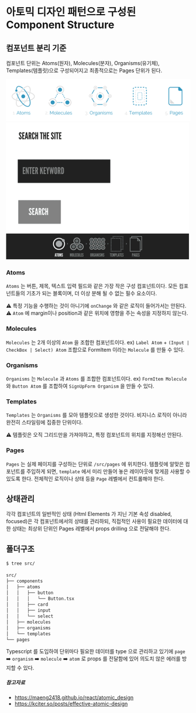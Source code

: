 # 아토믹 디자인 패턴으로 구성된 Component Structure

## 컴포넌트 분리 기준
컴포넌트 단위는 Atoms(원자), Molecules(분자), Organisms(유기체), Templates(템플릿)으로 구성되어지고 최종적으로는 Pages 단위가 된다.

<img src="./atomicDesignPattern.png" width="800">
<img src="./atomicDesignPatternAnimation.gif" width="500">

### Atoms
`Atoms` 는 버튼, 제목, 텍스트 입력 필드와 같은 가장 작은 구성 컴포넌트이다.
모든 컴포넌트들의 기초가 되는 블록이며, 더 이상 분해 될 수 없는 필수 요소이다.

⚠️ 특정 기능을 수행하는 것이 아니기에 `onChange` 와 같은 로직이 들어가서는 안된다.
⚠️ `Atom` 에 margin이나 position과 같은 위치에 영향을 주는 속성을 지정하지 않는다.

### Molecules
`Molecules` 는 2개 이상의 `Atom` 을 조합한 컴포넌트이다.
ex) `Label Atom` + `(Input | CheckBox | Select) Atom` 조합으로 FormItem 이라는 `Molecule` 를 만들 수 있다.

### Organisms
`Organisms` 는 `Molecule` 과 `Atoms` 를 조합한 컴포넌트이다.
ex) `FormItem Molecule` 와 `Button Atom` 를 조합하여 `SignUpForm Organism` 을 만들 수 있다.

### Templates
`Templates` 는 `Organisms` 를 모아 템플릿으로 생성한 것이다.
비지니스 로직이 아니라 완전히 스타일링에 집중한 단위이다.

⚠️ 템플릿은 오직 그리드만을 가져야하고, 특정 컴포넌트의 위치를 지정해선 안된다.

### Pages
`Pages` 는 실제 페이지를 구성하는 단위로 `/src/pages` 에 위치한다.
템플릿에 알맞은 컴포넌트를 주입하게 되면, `template` 에서 미리 만들어 놓은 레이아웃에 맞게끔 사용할 수 있도록 한다.
전체적인 로직이나 상태 등을 `Page` 레벨에서 컨트롤해야 한다.

## 상태관리
각각 컴포넌트의 일반적인 상태 (Html Elements 가 지닌 기본 속성 disabled, focused)은 각 컴포넌트에서의 상태를 관리하되, 직접적인 사용이 필요한 데이터에 대한 상태는 최상위 단위인 Pages 레벨에서 props drilling 으로 전달해야 한다.

## 폴더구조
```cli
$ tree src/

src/
├── components
│   ├── atoms
│   │   ├── button
│   │   │   └── Button.tsx
│   │   ├── card
│   │   ├── input
│   │   └── select
│   ├── molecules
│   ├── organisms
│   └── templates
└── pages
```

Typescript 를 도입하여 단위마다 필요한 데이터를 type 으로 관리하고 있기에 `page` ➡️ `organism` ➡️ `molecule` ➡️ `atom` 로 props 를 전달함에 있어 의도치 않은 에러를 방지할 수 있다.

#####  참고자료
- https://maeng2418.github.io/react/atomic_design
- https://kciter.so/posts/effective-atomic-design